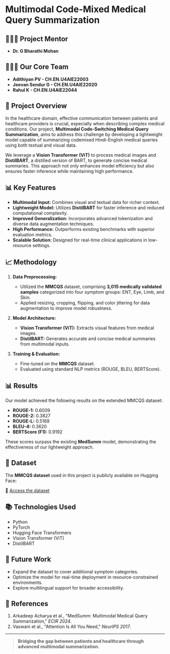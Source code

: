 # Multimodal Code-Mixed Medical Query Summarization

## 🧑‍🤝‍🧑 **Project Mentor**

- **Dr. G Bharathi Mohan**

## 🧑‍🤝‍🧑 **Our Core Team**

- **Adithiyan PV - CH.EN.U4AIE22003**
- **Jeevan Sendur G - CH.EN.U4AIE22020**
- **Rahul K - CH.EN.U4AIE22044**


## 📌 **Project Overview**

In the healthcare domain, effective communication between patients and healthcare providers is crucial, especially when describing complex medical conditions. Our project, **Multimodal Code-Switching Medical Query Summarization**, aims to address this challenge by developing a lightweight model capable of summarizing codemixed Hindi-English medical queries using both textual and visual data.

We leverage a **Vision Transformer (ViT)** to process medical images and **DistilBART**, a distilled version of BART, to generate concise medical summaries. This approach not only enhances model efficiency but also ensures faster inference while maintaining high performance.

## 📊 **Key Features**

- **Multimodal Input:** Combines visual and textual data for richer context.
- **Lightweight Model:** Utilizes **DistilBART** for faster inference and reduced computational complexity.
- **Improved Generalization:** Incorporates advanced tokenization and diverse data augmentation techniques.
- **High Performance:** Outperforms existing benchmarks with superior evaluation metrics.
- **Scalable Solution:** Designed for real-time clinical applications in low-resource settings.

## 📈 **Methodology**

1. **Data Preprocessing:**
   - Utilized the **MMCQS** dataset, comprising **3,015 medically validated samples** categorized into four symptom groups: ENT, Eye, Limb, and Skin.
   - Applied resizing, cropping, flipping, and color jittering for data augmentation to improve model robustness.

2. **Model Architecture:**
   - **Vision Transformer (ViT):** Extracts visual features from medical images.
   - **DistilBART:** Generates accurate and concise medical summaries from multimodal inputs.

3. **Training & Evaluation:**
   - Fine-tuned on the **MMCQS** dataset.
   - Evaluated using standard NLP metrics (ROUGE, BLEU, BERTScore).

## 📊 **Results**

Our model achieved the following results on the extended MMCQS dataset:

- **ROUGE-1:** 0.6009
- **ROUGE-2:** 0.3827
- **ROUGE-L:** 0.5169
- **BLEU-4:** 0.3620
- **BERTScore (F1):** 0.9192

These scores surpass the existing **MedSumm** model, demonstrating the effectiveness of our lightweight approach.

## 📂 **Dataset**

The **MMCQS dataset** used in this project is publicly available on Hugging Face:

🔗 [Access the dataset](https://huggingface.co/datasets/ArkaAcharya/MMCQSD)

## 📚 **Technologies Used**

- Python
- PyTorch
- Hugging Face Transformers
- Vision Transformer (ViT)
- DistilBART




## 🚀 **Future Work**

- Expand the dataset to cover additional symptom categories.
- Optimize the model for real-time deployment in resource-constrained environments.
- Explore multilingual support for broader accessibility.

## 📄 **References**

1. Arkadeep Acharya et al., "MedSumm: Multimodal Medical Query Summarization," *ECIR 2024*.
2. Vaswani et al., "Attention Is All You Need," *NeurIPS 2017*.

---

> **Bridging the gap between patients and healthcare through advanced multimodal summarization.**
